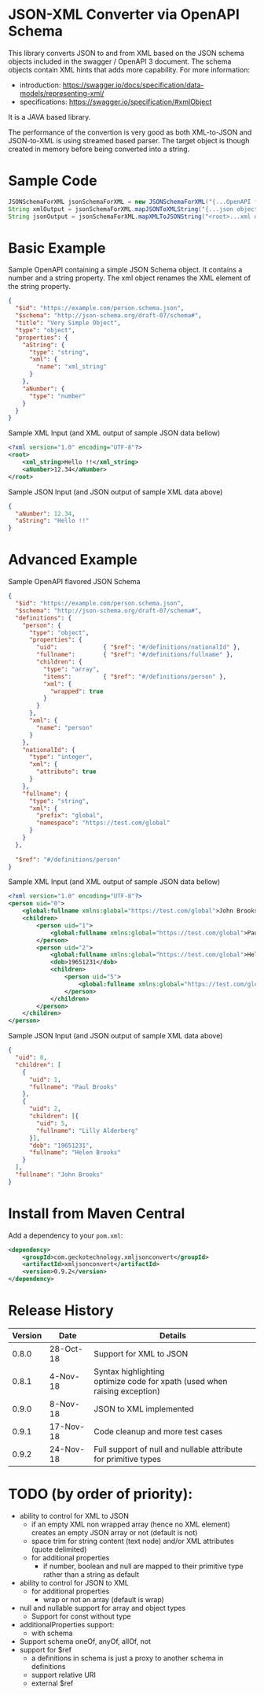 # JSON-XML Converter via OpenAPI Schema 
This library converts JSON to and from XML based on the JSON schema objects included in the swagger / OpenAPI 3 document. The schema objects contain XML hints that adds more capability. For more information:
* introduction: https://swagger.io/docs/specification/data-models/representing-xml/
* specifications: https://swagger.io/specification/#xmlObject

It is a JAVA based library.

The performance of the convertion is very good as both XML-to-JSON and JSON-to-XML is using streamed based parser. The target object is though created in memory before being converted into a string.

# Sample Code

```java
JSONSchemaForXML jsonSchemaForXML = new JSONSchemaForXML("{...OpenAPI flavored json schema...}");
String xmlOutput = jsonSchemaForXML.mapJSONToXMLString("{...json object...}", true); //true means formatted
String jsonOutput = jsonSchemaForXML.mapXMLToJSONString("<root>...xml document...</root>", true); //true means formatted
```

# Basic Example

Sample OpenAPI containing a simple JSON Schema object. It contains a number and a string property. The xml object renames the XML element of the string property.

```json
{
  "$id": "https://example.com/person.schema.json",
  "$schema": "http://json-schema.org/draft-07/schema#",
  "title": "Very Simple Object",
  "type": "object",
  "properties": {
    "aString": {
      "type": "string",
      "xml": {
        "name": "xml_string"
      }
    },
    "aNumber": {
      "type": "number"
    }
  }
}
```

Sample XML Input (and XML output of sample JSON data bellow)
```xml
<?xml version="1.0" encoding="UTF-8"?>
<root>
    <xml_string>Hello !!</xml_string>
    <aNumber>12.34</aNumber>
</root>
```

Sample JSON Input (and JSON output of sample XML data above)
```json
{
  "aNumber": 12.34,
  "aString": "Hello !!"
}
```

# Advanced Example

Sample OpenAPI flavored JSON Schema

```json
{
  "$id": "https://example.com/person.schema.json",
  "$schema": "http://json-schema.org/draft-07/schema#",
  "definitions": {
    "person": {
      "type": "object",
      "properties": {
        "uid":             { "$ref": "#/definitions/nationalId" },
        "fullname":        { "$ref": "#/definitions/fullname" },
        "children": {
          "type": "array",
          "items":         { "$ref": "#/definitions/person" },
          "xml": {
            "wrapped": true
          }
        }
      },
      "xml": {
        "name": "person"
      }
    },
    "nationalId": {
      "type": "integer",
      "xml": {
        "attribute": true
      }
    },
    "fullname": {
      "type": "string",
      "xml": {
        "prefix": "global",
        "namespace": "https://test.com/global"
      }
    }
  },
  
  "$ref": "#/definitions/person"
}
```

Sample XML Input (and XML output of sample JSON data bellow)
```xml
<?xml version="1.0" encoding="UTF-8"?>
<person uid="0">
    <global:fullname xmlns:global="https://test.com/global">John Brooks</global:fullname>
    <children>
        <person uid="1">
            <global:fullname xmlns:global="https://test.com/global">Paul Brooks</global:fullname>
        </person>
        <person uid="2">
            <global:fullname xmlns:global="https://test.com/global">Helen Brooks</global:fullname>
            <dob>19651231</dob>
            <children>
                <person uid="5">
                    <global:fullname xmlns:global="https://test.com/global">Lilly Alderberg</global:fullname>
                </person>
            </children>
        </person>
    </children>
</person>
```

Sample JSON Input (and JSON output of sample XML data above)
```json
{
  "uid": 0,
  "children": [
    {
      "uid": 1,
      "fullname": "Paul Brooks"
    },
    {
      "uid": 2,
      "children": [{
        "uid": 5,
        "fullname": "Lilly Alderberg"
      }],
      "dob": "19651231",
      "fullname": "Helen Brooks"
    }
  ],
  "fullname": "John Brooks"
}
```

# Install from Maven Central
Add a dependency to your `pom.xml`:

```xml
<dependency>
    <groupId>com.geckotechnology.xmljsonconvert</groupId>
    <artifactId>xmljsonconvert</artifactId>
    <version>0.9.2</version>
</dependency>
```

# Release History
|Version|Date|Details|
|---|---|---|
|0.8.0|28-Oct-18|Support for XML to JSON|
|0.8.1|4-Nov-18|Syntax highlighting<br>optimize code for xpath (used when raising exception)|
|0.9.0|8-Nov-18|JSON to XML implemented|
|0.9.1|17-Nov-18|Code cleanup and more test cases|
|0.9.2|24-Nov-18|Full support of null and nullable attribute for primitive types|

# TODO (by order of priority):
* ability to control for XML to JSON
  * if an empty XML non wrapped array (hence no XML element) creates an empty JSON array or not (default is not)
  * space trim for string content (text node) and/or XML attributes (quote delimited)
  * for additional properties
    * if number, boolean and null are mapped to their primitive type rather than a string as default
* ability to control for JSON to XML
  * for additional properties
    * wrap or not an array (default is wrap)
* null and nullable support for array and object types
	* Support for const without type
* additionalProperties support:
  * with schema
* Support schema oneOf, anyOf, allOf, not
* support for $ref
  * a definitions in schema is just a proxy to another schema in definitions
  * support relative URI
  * external $ref

